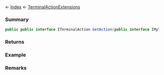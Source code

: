 ← [Index](Api-Index) ← [TerminalActionExtensions](Sandbox.Game.Gui.TerminalActionExtensions)

### Summary

```csharp
public public interface ITerminalAction GetAction(public interface IMyTerminalBlock block, string name)
```

### Returns

### Example

### Remarks


